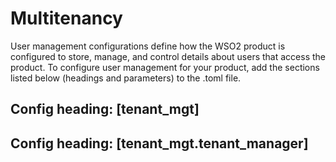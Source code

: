 # Multitenancy
User management configurations define how the WSO2 product is configured to store, manage, and control details about users that access the product. 
To configure user management for your product, add the sections listed below (headings and parameters) to the .toml file. 

## Config heading: [tenant_mgt]


## Config heading: [tenant_mgt.tenant_manager]
